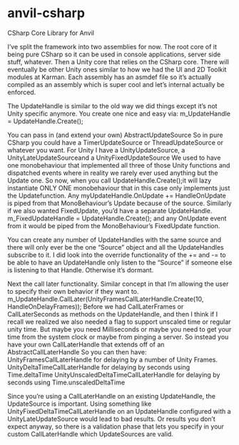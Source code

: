 # anvil-csharp
CSharp Core Library for Anvil


I’ve split the framework into two assemblies for now. The root core of it being pure CSharp so it can be used in console applications, server side stuff, whatever. Then a Unity core that relies on the CSharp core. There will eventually be other Unity ones similar to how we had the UI and 2D Toolkit modules at Karman. Each assembly has an asmdef file so it’s actually compiled as an assembly which is super cool and let’s internal actually be enforced. 

The UpdateHandle is similar to the old way we did things except it’s not Unity specific anymore.
You create one nice and easy via:  m_UpdateHandle = UpdateHandle.Create<UnityUpdateSource>();

You can pass in (and extend your own) AbstractUpdateSource
So in pure CSharp you could have a TimerUpdateSource or ThreadUpdateSource or whatever you want.
For Unity I have a UnityUpdateSource, a UnityLateUpdateSourceand a UnityFixedUpdateSource
We used to have one monobehaviour that implemented all three of those Unity functions and dispatched events where in reality we rarely ever used anything but the Update one.
So now, when you call UpdateHandle.Create<UnityUpdateSource>();it will lazy instantiate ONLY ONE monobehaviour that in this case only implements just the Updatefunction.
Any myUpdateHandle.OnUpdate += HandleOnUpdate is piped from that MonoBehaviour’s Update because of the source. Similarly if we also wanted FixedUpdate, you’d have a separate UpdateHandle.
m_FixedUpdateHandle = UpdateHandle.Create<UnityFixedUpdateSource>(); and any OnUpdate  event from it would be piped from the MonoBehaviour’s FixedUpdate function.

You can create any number of UpdateHandles with the same source and there will only ever be the one “Source” object and all the UpdateHandles subscribe to it.
I did look into the override functionality of the += and -= to be able to have an UpdateHandle only listen to the “Source” if someone else is listening to that Handle. Otherwise it’s dormant.

Next the call later functionality. Similar concept in that I’m allowing the user to specify their own behavior if they want to.
m_UpdateHandle.CallLater(UnityFramesCallLaterHandle.Create(10, HandleOnDelayFrames));
Before we had CallLaterFrames or CallLaterSeconds as methods on the UpdateHandle, and then I think if I recall we realized we also needed a flag to support unscaled time or regular unity time. But maybe you need Milliseconds or maybe you need to get your time from the system clock or maybe from pinging a server.
So instead you have your own CallLaterHandle that extends off of an AbstractCallLaterHandle
So you can then have:
UnityFramesCallLaterHandle for delaying by a number of Unity Frames.
UnityDeltaTimeCallLaterHandle for delaying by seconds using Time.deltaTime
UnityUnscaledDeltaTimeCallLaterHandle  for delaying by seconds using Time.unscaledDeltaTime

Since you’re using a CallLaterHandle on an existing UpdateHandle, the UpdateSource is important.
Using something like UnityFixedDeltaTimeCallLaterHandle  on an UpdateHandle configured with a UnityLateUpdateSource would lead to bad results. Or results you don’t expect anyway, so there is a validation phase that lets you specify in your custom CallLaterHandle which UpdateSources are valid.

